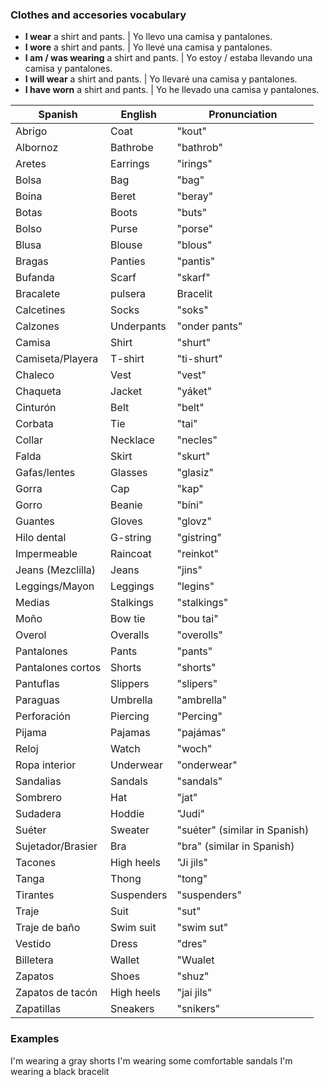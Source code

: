 ### Clothes and accesories vocabulary

* **I wear** a shirt and pants. | Yo llevo una camisa y pantalones.
* **I wore** a shirt and pants. | Yo llevé una camisa y pantalones.
* **I am / was wearing** a shirt and pants. | Yo estoy / estaba llevando una camisa y pantalones.
* **I will wear** a shirt and pants. | Yo llevaré una camisa y pantalones.
* **I have worn** a shirt and pants. | Yo he llevado una camisa y pantalones.

| Spanish            | English            | Pronunciation                |
|--------------------|--------------------|------------------------------|
| Abrigo             | Coat               | "kout"                       |
| Albornoz           | Bathrobe           | "bathrob"                    |
| Aretes             | Earrings           | "irings"                     |
| Bolsa              | Bag                | "bag"                        |
| Boina              | Beret              | "beray"                      |
| Botas              | Boots              | "buts"                       |
| Bolso              | Purse              | "porse"                      |
| Blusa              | Blouse             | "blous"                      |
| Bragas             | Panties            | "pantis"                     |
| Bufanda            | Scarf              | "skarf"                      |
| Bracalete|pulsera  | Bracelit           | "Braslet"                    |
| Calcetines         | Socks              | "soks"                       |
| Calzones           | Underpants         | "onder pants"                |
| Camisa             | Shirt              | "shurt"                      |
| Camiseta/Playera   | T-shirt            | "ti-shurt"                   |
| Chaleco            | Vest               | "vest"                       |
| Chaqueta           | Jacket             | "yáket"                      |
| Cinturón           | Belt               | "belt"                       |
| Corbata            | Tie                | "tai"                        |
| Collar             | Necklace           | "necles"                     |
| Falda              | Skirt              | "skurt"                      |
| Gafas/lentes       | Glasses            | "glasiz"                     |
| Gorra              | Cap                | "kap"                        |
| Gorro              | Beanie             | "bíni"                       |
| Guantes            | Gloves             | "glovz"                      |
| Hilo dental        | G-string           | "gistring"                   |
| Impermeable        | Raincoat           | "reinkot"                    |
| Jeans (Mezclilla)  | Jeans              | "jins"                       |
| Leggings/Mayon     | Leggings           | "legins"                     |
| Medias             | Stalkings          | "stalkings"                  |
| Moño               | Bow tie            | "bou tai"                    |
| Overol             | Overalls           | "overolls"                   |
| Pantalones         | Pants              | "pants"                      |
| Pantalones cortos  | Shorts             | "shorts"                     |
| Pantuflas          | Slippers           | "slipers"                    |
| Paraguas           | Umbrella           | "ambrella"                   |
| Perforación        | Piercing           | "Percing"                    |
| Pijama             | Pajamas            | "pajámas"                    |
| Reloj              | Watch              | "woch"                       |
| Ropa interior      | Underwear          | "onderwear"                  |
| Sandalias          | Sandals            | "sandals"                    |
| Sombrero           | Hat                | "jat"                        |
| Sudadera           | Hoddie             | "Judi"                       |
| Suéter             | Sweater            | "suéter" (similar in Spanish)|
| Sujetador/Brasier  | Bra                | "bra" (similar in Spanish)   |
| Tacones            | High heels         | "Ji jils"                    |
| Tanga              | Thong              | "tong"                       |
| Tirantes           | Suspenders         | "suspenders"                 |
| Traje              | Suit               | "sut"                        |
| Traje de baño      | Swim suit          | "swim sut"                   |
| Vestido            | Dress              | "dres"                       |
| Billetera          | Wallet             | "Wualet                      |
| Zapatos            | Shoes              | "shuz"                       |
| Zapatos de tacón   | High heels         | "jai jils"                   |
| Zapatillas         | Sneakers           | "snikers"                    |

### Examples

I'm wearing a gray shorts
I'm wearing some comfortable sandals
I'm wearing a black bracelit
